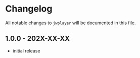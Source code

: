 # Changelog

All notable changes to `jwplayer` will be documented in this file.

## 1.0.0 - 202X-XX-XX

- initial release
